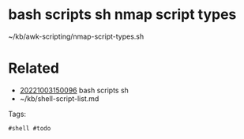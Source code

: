 # bash scripts sh nmap script types
~/kb/awk-scripting/nmap-script-types.sh

# Related

- [20221003150096](/zet/20221003150096/README.md) bash scripts sh
- ~/kb/shell-script-list.md

Tags:

    #shell #todo 
